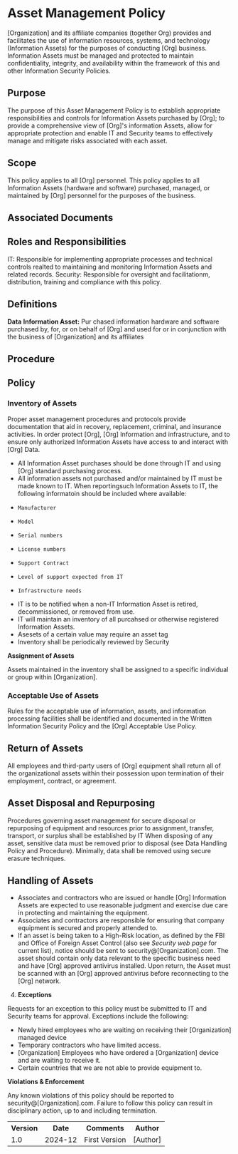 # **Asset Management Policy**
[Organization] and its affiliate companies (together Org) provides and facilitates the use of information resources, systems, and technology (Information Assets) for the purposes of conducting [Org] business. Information Assets must be managed and protected to maintain confidentiality, integrity, and availability within the framework of this and other Information Security Policies.

## **Purpose**
The purpose of this Asset Management Policy is to establish appropriate responsibilities and controls for Information Assets purchased by [Org]; to provide a comprehensive view of [Org]'s information Assets, allow for appropriate protection and enable IT and Security teams to effectively manage and mitigate risks associated with each asset.

## **Scope**
This policy applies to all [Org] personnel. This policy applies to all Information Assets (hardware and software) purchased, managed, or maintained by [Org] personnel for the purposes of the business.

## **Associated Documents**
## **Roles and Responsibilities**
IT: Responsible for implementing appropriate processes and technical controls realted to maintaining and monitoring Information Assets and related records. 
Security: Responsible for oversight and facilitationm, distribution, training and compliance with this policy.

## **Definitions**
**Data**
**Information Asset:**  Pur chased information hardware and software purchased by, for, or on behalf of [Org] and used for or in conjunction with the business of [Organization] and its affiliates 

## **Procedure**
## **Policy**

### **Inventory of Assets**
Proper asset management procedures and protocols provide documentation that aid in recovery, replacement, criminal, and insurance activities. In order protect [Org], [Org] Information and infrastructure, and to ensure only authorized Information Assets have access to and interact with [Org] Data.
   - All Information Asset purchases should be done through IT and using [Org] standard purchasing process.
   - All information assets not purchased and/or maintained by IT must be made known to IT.
     When reportingsuch Information Assets to IT, the following informatoin should be included where available:
   -     Manufacturer
   -     Model
   -     Serial numbers
   -     License numbers 
   -     Support Contract  
   -     Level of support expected from IT
   -     Infrastructure needs
   - IT is to be notified when a non-IT Information Asset is retired, decommissioned, or removed from use.
   - IT will maintain an inventory of all purcahsed or otherwise registered Information Assets.
   - Asesets of a certain value may require an asset tag
   - Inventory shall be periodically reviewed by Security
 

**Assignment of Assets**

Assets maintained in the inventory shall be assigned to a specific individual or group within [Organization].

### **Acceptable Use of Assets**

Rules for the acceptable use of information, assets, and information processing facilities shall be identified and documented in the Written Information Security Policy and the [Org] Acceptable Use Policy.

## **Return of Assets**

All employees and third-party users of [Org] equipment shall return all of the organizational assets within their possession upon termination of their employment, contract, or agreement. 

## Asset Disposal and Repurposing
Procedures governing asset management for secure disposal or repurposing of equipment and resources prior to assignment, transfer, transport, or surplus shall be established by IT
When disposing of any asset, sensitive data must be removed prior to disposal (see Data Handling Policy and Procedure).   Minimally, data shall be removed using secure erasure techniques. 

## **Handling of Assets**

  - Associates and contractors who are issued or handle [Org] Information Assets are expected to use reasonable judgment and exercise due care in protecting and maintaining the equipment.
  - Associates and contractors are responsible for ensuring that company equipment is secured and properly attended to.
  - If an asset is being taken to a High-Risk location, as defined by the FBI and Office of Foreign Asset Control (also see *Security web page* for current list), notice should be sent to security@[Organization].com. The asset should contain only data relevant to the specific business need and have [Org] approved antivirus installed. Upon return, the Asset must be scanned with an [Org] approved antivirus before reconnecting to the [Org] network.

4. **Exceptions**

Requests for an exception to this policy must be submitted to IT and Security teams for approval. Exceptions include the following:

- Newly hired employees who are waiting on receiving their [Organization] managed device
- Temporary contractors who have limited access.
- [Organization] Employees who have ordered a [Organization] device and are waiting to receive it.
- Certain countries that we are not able to provide equipment to.

**Violations & Enforcement**

Any known violations of this policy should be reported to security@[Organization].com. Failure to follow this policy can result in disciplinary action, up to and including termination.

<table>
  <tr>
    <th>Version</th>
    <th>Date</th>    
    <th>Comments</th>
    <th>Author</th>
  </tr>
  <tr>
    <td>1.0</td>
    <td>2024-12</td>
    <td>First Version</td>
    <td>[Author]</td>
  </tr>  
</table>

